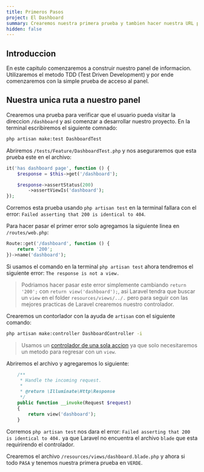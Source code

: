 ```yaml
---
title: Primeros Pasos
project: El Dashboard
summary: Crearemos nuestra primera prueba y tambien hacer nuestra URL para poder organizar toda la informacion en el panel.
hidden: false
---
```


## Introduccion

En este capitulo comenzaremos a construir nuestro panel de informacion. Utilizaremos el metodo TDD (Test Driven Development) y por ende comenzaremos con la simple prueba de acceso al panel.

## Nuestra unica ruta a nuestro panel

Crearemos una prueba para verificar que el usuario pueda visitar la direccion `/dashboard` y asi comenzar a desarrollar nuestro proyecto. En la terminal escribiremos el siguiente comnado:

```bash
php artisan make:test DashboardTest
```

Abriremos `/tests/Feature/DashboardTest.php` y nos aseguraremos que esta prueba este en el archivo:

```php
it('has dashboard page', function () {
    $response = $this->get('/dashboard');

    $response->assertStatus(200)
        ->assertViewIs('dashboard');
});
```

Corremos esta prueba usando `php artisan test` en la terminal fallara con el error: `Failed asserting that 200 is identical to 404`.

Para hacer pasar el primer error solo agregamos la siguiente linea en `/routes/web.php`:

```php
Route::get('/dashboard', function () {
    return '200';
})->name('dashboard');
```

Si usamos el comando en la terminal `php artisan test` ahora tendremos el siguiente error: `The response is not a view.`

> Podriamos hacer pasar este error simplemente cambiando `return '200';` con `return view('dashboard');`, asi Laravel tendra que buscar un `view` en el folder `resources/views/../.` pero para seguir con las mejores practicas de Laravel crearemos nuestro controlador.

Crearemos un contorlador con la ayuda de `artisan` con el siguiente comando:

```bash
php artisan make:controller DashboardController -i
```

> Usamos un [controlador de una sola accion](https://laravel.com/docs/10.x/controllers#single-action-controllers) ya que solo necesitaremos un metodo para regresar con un `view`.

Abriremos el archivo y agregaremos lo siguiente:

```php
    /**
     * Handle the incoming request.
     *
     * @return \Illuminate\Http\Response
     */
    public function __invoke(Request $request)
    {
        return view('dashboard');
    }
```

Corremos `php artisan test` nos dara el error: `Failed asserting that 200 is identical to 404.` ya que Laravel no encuentra el archivo `blade` que esta requirirendo el controlador.

Crearemos el archivo `/resources/views/dashboard.blade.php` y ahora si todo `PASA` y tenemos nuestra primera prueba en `VERDE`.
